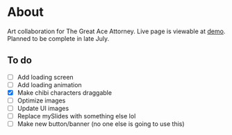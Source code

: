 # About
Art collaboration for The Great Ace Attorney. Live page is viewable at [demo](https://tgaa.milaza.art/demo). Planned to be complete in late July.

## To do
- [ ] Add loading screen
- [ ] Add loading animation
- [x] Make chibi characters draggable
- [ ] Optimize images
- [ ] Update UI images
- [ ] Replace mySlides with something else lol
- [ ] Make new button/banner (no one else is going to use this)
